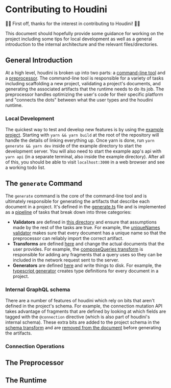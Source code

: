 # Contributing to Houdini

🎉🎉 First off, thanks for the interest in contributing to Houdini! 🎉🎉

This document should hopefully provide some guidance for working on the project including
some tips for local development as well as a general introduction to the internal architecture
and the relevant files/directories.

## General Introduction

At a high level, houdini is broken up into two parts: a [command-line tool](./packages/houdini/cmd)
and a [preprocessor](./packages/houdini-preprocess). The command-line tool is responsible for a
variety of tasks including scaffolding a new project, validating a project's documents, and
generating the associated artifacts that the runtime needs to do its job. The preprocessor
handles optimizing the user's code for their specific platform and "connects the dots"
between what the user types and the houdini runtime.

### Local Development

<!--
    this section doesn't "flow" well from the section above. should it come before the
    description of the high level divide?
-->

The quickest way to test and develop new features is by using the [example project](./example).
Starting with `yarn && yarn build` at the root of the repository will handle the details
of linking everything up. Once yarn is done, run `yarn generate && yarn dev` inside of the example
directory to start the development server. You will also need to start the example app's api with
`yarn api` (in a separate terminal, also inside the example directory). After all of this, you
should be able to visit `localhost:3000` in a web browser and see a working todo list.

## The `generate` Command

The `generate` command is the core of the command-line tool and is ultimately responsible for generating
the artifacts that describe each document in a project. It's defined in the
[generate.ts](./packages/houdini/cmd/generate.ts) file and is implemented as a
[pipeline](./packages/houdini/cmd/generate.ts#L34-L44) of tasks that break down into three categories:

-   **Validators** are defined in [this directory](./packages/houdini/cmd/validators) and ensure that
    assumptions made by the rest of the tasks are true. For example, the
    [uniqueNames validator](./packages/houdini/cmd/validators/uniqueNames.ts) makes sure that every document
    has a unique name so that the preprocessor can reliably import the correct artifact.
-   **Transforms** are defined [here](./packages/houdini/cmd/transforms) and
    change the actual documents that the user provides. For example, the
    [composeQueries transform](./packages/houdini/cmd/transforms/composeQueries.ts) is responsible for adding
    any fragments that a query uses so they can be included in the network request sent to the server.
-   **Generators** are defined [here](./packages/houdini/cmd/generators) and write things to disk. For example, the
    [typescript generator](./packages/houdini/cmd/generators/typescript.ts) creates type definitions for every
    document in a project.

### Internal GraphQL schema

There are a number of features of houdini which rely on bits that aren't defined in the project's schema. For example,
the connection mutation API takes advantage of fragments that are defined by looking at which fields are tagged with
the `@connection` directive (which is also part of houdini's internal schema). These extra bits are added to the
project schema in the [schema transform](./packages/houdini/cmd/transforms/schema.ts) and are
[removed from the document](./packages/houdini/cmd/generators/artifacts/index.ts#108-110) before generating the artifacts.

### Connection Operations

## The Preprocessor

## The Runtime
